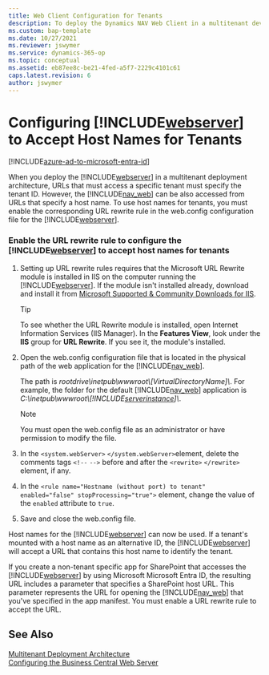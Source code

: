 ```yaml
---
title: Web Client Configuration for Tenants
description: To deploy the Dynamics NAV Web Client in a multitenant development architecture, URLs must specify the tenant ID to access a specific tenant.
ms.custom: bap-template
ms.date: 10/27/2021
ms.reviewer: jswymer
ms.service: dynamics-365-op
ms.topic: conceptual
ms.assetid: eb87ee8c-be21-4fed-a5f7-2229c4101c61
caps.latest.revision: 6
author: jswymer
---
```

# Configuring [!INCLUDE[webserver](../developer/includes/webserver.md)] to Accept Host Names for Tenants

[!INCLUDE[azure-ad-to-microsoft-entra-id](~/../shared-content/shared/azure-ad-to-microsoft-entra-id.md)]

When you deploy the [!INCLUDE[webserver](../developer/includes/webserver.md)] in a multitenant deployment architecture, URLs that must access a specific tenant must specify the tenant ID. However, the [!INCLUDE[nav_web](../developer/includes/nav_web_md.md)] can be also accessed from URLs that specify a host name. To use host names for tenants, you must enable the corresponding URL rewrite rule in the web.config configuration file for the [!INCLUDE[webserver](../developer/includes/webserver.md)].  
  
### Enable the URL rewrite rule to configure the [!INCLUDE[webserver](../developer/includes/webserver.md)] to accept host names for tenants

1. Setting up URL rewrite rules requires that the Microsoft URL Rewrite module is installed in IIS on the computer running the [!INCLUDE[webserver](../developer/includes/webserver.md)]. If the module isn't installed already, download and install it from [Microsoft Supported & Community Downloads for IIS](https://www.iis.net/downloads/microsoft/url-rewrite).

    > [!TIP]
    > To see whether the URL Rewrite module is installed, open Internet Information Services (IIS Manager). In the **Features View**, look under the **IIS** group for **URL Rewrite**. If you see it, the module's installed.

2. Open the web.config configuration file that is located in the physical path of the web application for the [!INCLUDE[nav_web](../developer/includes/nav_web_md.md)].  
  
     The path is *rootdrive\\inetpub\\wwwroot\\\[VirtualDirectoryName\]\\*. For example, the folder for the default [!INCLUDE[nav_web](../developer/includes/nav_web_md.md)] application is *C:\\inetpub\\wwwroot\\[!INCLUDE[serverinstance](../developer/includes/serverinstance.md)]\\*.  
  
    > [!NOTE]  
    >  You must open the web.config file as an administrator or have permission to modify the file.  
  
3. In the `<system.webServer>` `</system.webServer>`element, delete the comments tags `<!--` `-->` before and after the `<rewrite>` `</rewrite>` element, if any.

4. In the `<rule name="Hostname (without port) to tenant" enabled="false" stopProcessing="true">` element, change the value of the `enabled` attribute to `true`.  
  
5. Save and close the web.config file.
  
Host names for the [!INCLUDE[webserver](../developer/includes/webserver.md)] can now be used. If a tenant's mounted with a host name as an alternative ID, the [!INCLUDE[webserver](../developer/includes/webserver.md)] will accept a URL that contains this host name to identify the tenant.  
  
If you create a non-tenant specific app for SharePoint that accesses the [!INCLUDE[webserver](../developer/includes/webserver.md)] by using Microsoft Microsoft Entra ID, the resulting URL includes a parameter that specifies a SharePoint host URL. This parameter represents the URL for opening the [!INCLUDE[nav_web](../developer/includes/nav_web_md.md)] that you've specified in the app manifest. You must enable a URL rewrite rule to accept the URL.  
  
## See Also

 [Multitenant Deployment Architecture](../deployment/Multitenant-Deployment-Architecture.md)   
 [Configuring the Business Central Web Server](configure-web-server.md)   